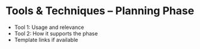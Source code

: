 # Tools & Techniques – Planning Phase

- Tool 1: Usage and relevance
- Tool 2: How it supports the phase
- Template links if available